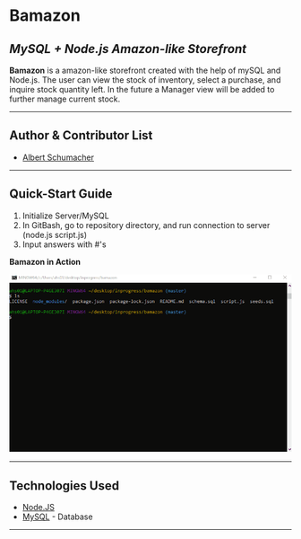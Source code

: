 # **Bamazon**

## *MySQL + Node.js Amazon-like Storefront*


**Bamazon** is a amazon-like storefront created with the help of mySQL and Node.js. The user can view the stock of inventory, select a purchase, and inquire stock quantity left. In the future a Manager view will be added to further manage current stock.

---

## Author & Contributor List


* [Albert Schumacher](github.com/ahs012) 

---

## Quick-Start Guide

1. Initialize Server/MySQL
2. In GitBash, go to repository directory, and run connection to server (node.js script.js)
3. Input answers with #'s

**Bamazon in Action**

![alt text](https://raw.githubusercontent.com/ahs012/bamazon/master/bamazonInAction.gif)

---

## Technologies Used

* [Node.JS](https://nodejs.org/en/) 
* [MySQL](https://www.mysql.com/) - Database

---
